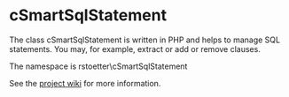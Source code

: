 # cSmartSqlStatement

The class cSmartSqlStatement is written in PHP and helps to manage SQL statements. You may, for example, extract or add or remove clauses.

The namespace is rstoetter\\cSmartSqlStatement

See the [project wiki](https://github.com/rstoetter/cSmartSqlStatement/wiki) for more information.

